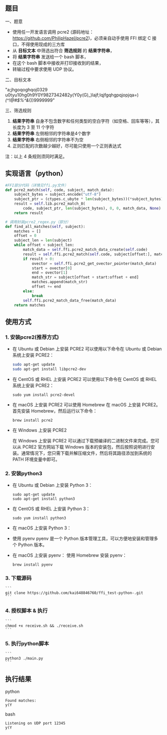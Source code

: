 ## 题目

一、题意
- 使用任一开发语言调用 pcre2 (源码地址：https://github.com/PhilipHazel/pcre2)，必须亲自动手使用 FFI 绑定 C 接口，不得使用现成的三方库
- 从 **目标文本** 中筛选出符合 **筛选规则** 的 **结果字符串**，
- 将 **结果字符串** 发送给一个 bash 脚本，
- 在这个 bash 脚本中接收并打印接收到的结果，
- 转输过程中要求使用 UDP 协议。

二、目标文本

"a;jhgoqoghqoj0329 u0tyu10hg0h9Y0Y9827342482y(Y0y(G)_)lajf;lqjfgqhgpqjopjqa=)*(^!@#$%^&*())9999999"

三、筛选规则

1. **结果字符串** 自身不包含数字和任何类型的空白字符（如空格、回车等等），其长度为 3 至 11 个字符
2. **结果字符串** 左侧相邻的字符串是4个数字
3. **结果字符串** 右侧相邻的字符串不为空
4. 正则匹配的次数越少越好，尽可能只使用一个正则表达式

注：以上 4 条规则须同时满足。

## 实现语言（python）
```python
#FFI部分代码（详情见ffi.py文件）
def pcre2_match(self, code, subject, match_data):
    subject_bytes = subject.encode("utf-8")
    subject_ptr = (ctypes.c_ubyte * len(subject_bytes))(*subject_bytes)
    result = self.lib.pcre2_match_8(
        code, subject_ptr, len(subject_bytes), 0, 0, match_data, None)
    return result

# 调用封装pcre2_regex.py（部分）
def find_all_matches(self, subject):
    matches = []
    offset = 0
    subject_len = len(subject)
    while offset < subject_len:
        match_data = self.ffi.pcre2_match_data_create(self.code)
        result = self.ffi.pcre2_match(self.code, subject[offset:], match_data)
        if result > 0:
            ovector = self.ffi.pcre2_get_ovector_pointer(match_data)
            start = ovector[0]
            end = ovector[1]
            match_str = subject[offset + start:offset + end]
            matches.append(match_str)
            offset += end
        else:
            break
        self.ffi.pcre2_match_data_free(match_data)
    return matches
```
## 使用方式
### 1. 安装pcre2(推荐方式)
- 在 Ubuntu 或 Debian 上安装 PCRE2
    可以使用以下命令在 Ubuntu 或 Debian 系统上安装 PCRE2：
    ```bash
    sudo apt-get update
    sudo apt-get install libpcre2-dev
    ```
- 在 CentOS 或 RHEL 上安装 PCRE2
    可以使用以下命令在 CentOS 或 RHEL 系统上安装 PCRE2：
    ```
    sudo yum install pcre2-devel
    ```
- 在 macOS 上安装 PCRE2
    可以使用 Homebrew 在 macOS 上安装 PCRE2。首先安装 Homebrew，然后运行以下命令：
    ```
    brew install pcre2 
    ```
- 在 Windows 上安装 PCRE2

    在 Windows 上安装 PCRE2 可以通过下载预编译的二进制文件来完成。您可以从 PCRE2 官方网站下载 Windows 版本的安装包，然后按照说明进行安装。通常情况下，您只需下载并解压缩文件，然后将其路径添加到系统的 PATH 环境变量中即可。
### 2. 安装python3
- 在 Ubuntu 或 Debian 上安装 Python 3：
    ```
    sudo apt-get update
    sudo apt-get install python3
    ```
- 在 CentOS 或 RHEL 上安装 Python 3：
    ```
    sudo yum install python3
    ```
- 在 macOS 上安装 Python 3：
- 使用 pyenv
    pyenv 是一个 Python 版本管理工具，可以方便地安装和管理多个 Python 版本。

- 在 macOS 上安装 pyenv：
    使用 Homebrew 安装 pyenv：
    ```
    brew install pyenv
    ```
### 3. 下载源码
    ```
    git clone https://github.com/kai648846760/ffi_test-python-.git
    ```
### 4. 授权脚本 & 执行
    ```
    chmod +x receive.sh && ./receive.sh
    ```
### 5. 执行python脚本
    ```
    python3 ./main.py
    ```

## 执行结果
python
```
Found matches:
y(Y
```
bash
```
Listening on UDP port 12345
y(Y
```